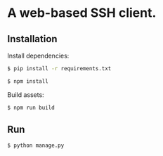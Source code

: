 # A web-based SSH client.

## Installation

Install dependencies:

```sh
$ pip install -r requirements.txt
```

```sh
$ npm install
```


Build assets:

```sh
$ npm run build
```


## Run

```sh
$ python manage.py
```





